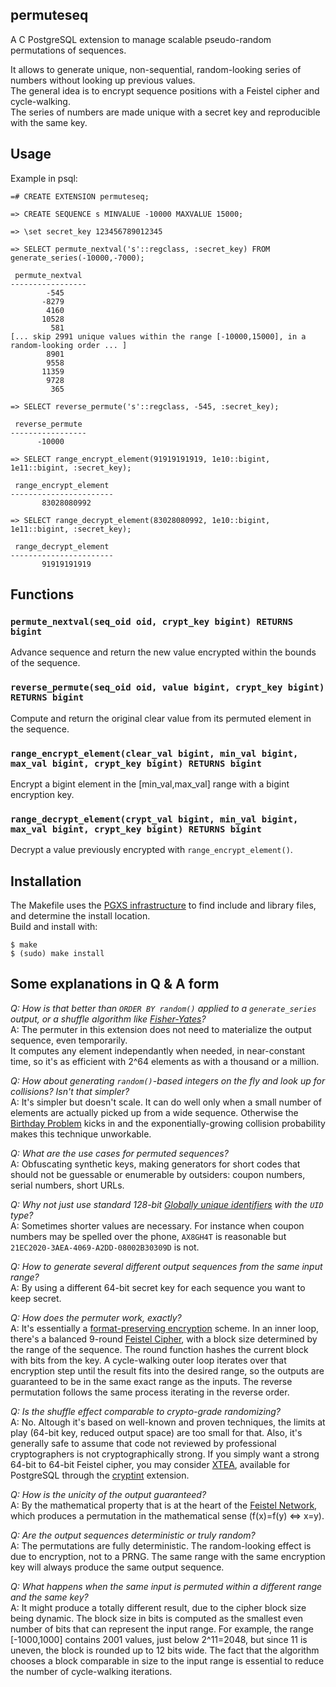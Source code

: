 ## permuteseq


A C PostgreSQL extension to manage scalable pseudo-random permutations of sequences.

It allows to generate unique, non-sequential, random-looking series of numbers without looking up previous values.  
The general idea is to encrypt sequence positions with a Feistel cipher and cycle-walking.  
The series of numbers are made unique with a secret key and reproducible
with the same key.

## Usage
Example in psql:

	=# CREATE EXTENSION permuteseq;

	=> CREATE SEQUENCE s MINVALUE -10000 MAXVALUE 15000;

	=> \set secret_key 123456789012345

	=> SELECT permute_nextval('s'::regclass, :secret_key) FROM generate_series(-10000,-7000);

	 permute_nextval
	-----------------
		    -545
		   -8279
		    4160
		   10528
		     581
	[... skip 2991 unique values within the range [-10000,15000], in a random-looking order ... ]
		    8901
		    9558
		   11359
		    9728
		     365

	=> SELECT reverse_permute('s'::regclass, -545, :secret_key);

	 reverse_permute
	-----------------
		  -10000

	=> SELECT range_encrypt_element(91919191919, 1e10::bigint, 1e11::bigint, :secret_key);

	 range_encrypt_element
	-----------------------
		   83028080992

	=> SELECT range_decrypt_element(83028080992, 1e10::bigint, 1e11::bigint, :secret_key);

	 range_decrypt_element
	-----------------------
		   91919191919



## Functions

### `permute_nextval(seq_oid oid, crypt_key bigint) RETURNS bigint`
Advance sequence and return the new value encrypted within the bounds of the sequence.

### `reverse_permute(seq_oid oid, value bigint, crypt_key bigint) RETURNS bigint`
Compute and return the original clear value from its permuted element in the sequence.

### `range_encrypt_element(clear_val bigint, min_val bigint, max_val bigint, crypt_key bigint) RETURNS bigint`
Encrypt a bigint element in the [min_val,max_val] range with a bigint encryption key.

### `range_decrypt_element(crypt_val bigint, min_val bigint, max_val bigint, crypt_key bigint) RETURNS bigint`
Decrypt a value previously encrypted with `range_encrypt_element()`.

## Installation
The Makefile uses the [PGXS infrastructure](https://www.postgresql.org/docs/current/static/extend-pgxs.html) to find include and library files, and determine the install location.  
Build and install with:

	$ make
	$ (sudo) make install


## Some explanations in Q & A form

*Q: How is that better than `ORDER BY random()` applied to a `generate_series` output, or a shuffle algorithm like [Fisher-Yates](https://en.wikipedia.org/wiki/Fisher%E2%80%93Yates_shuffle)?*  
A: The permuter in this extension does not need to materialize the output sequence, even temporarily.  
It computes any element independantly when needed, in near-constant time,
so it's as efficient with 2^64 elements as with a thousand or a million.

*Q: How about generating `random()`-based integers on the fly and look up for collisions? Isn't that
   simpler?*  
A: It's simpler but doesn't scale. It can do well only when a small number of
elements are actually picked up from a wide sequence.
Otherwise the [Birthday Problem](https://en.wikipedia.org/wiki/Birthday_problem)
kicks in and the exponentially-growing collision probability makes this technique unworkable.

*Q: What are the use cases for permuted sequences?*  
A: Obfuscating synthetic keys, making generators for short
 codes that should not be guessable or enumerable by outsiders: coupon
 numbers, serial numbers, short URLs.

*Q: Why not just use standard 128-bit [Globally unique identifiers](https://en.wikipedia.org/wiki/Globally_unique_identifier) with the `UID` type?*  
A: Sometimes shorter values are necessary. For instance when coupon numbers may be spelled over the phone, `AX8GH4T` is reasonable but `21EC2020-3AEA-4069-A2DD-08002B30309D` is not.

*Q: How to generate several different output sequences from the same input range?*  
A: By using a different 64-bit secret key for each sequence you want to keep secret.

*Q: How does the permuter work, exactly?*  
A: It's essentially a [format-preserving encryption](https://en.wikipedia.org/wiki/Format-preserving_encryption) scheme.  In an inner loop, there's a balanced 9-round [Feistel Cipher](https://en.wikipedia.org/wiki/Feistel_cipher), with a block size determined by the range of the sequence. The round function hashes the current block with bits from the key. A cycle-walking outer loop iterates over that encryption step until the result fits into the desired range, so the outputs are guaranteed to be in the same exact range as the inputs. The reverse permutation follows the same process iterating in the reverse order.

*Q: Is the shuffle effect comparable to crypto-grade randomizing?*  
A: No. Altough it's based on well-known and proven techniques, the limits at play (64-bit key, reduced output space) are too small for that. Also, it's generally safe to assume that code not reviewed by professional cryptographers is not cryptographically strong. If you simply want a strong 64-bit to 64-bit Feistel cipher, you may consider [XTEA](https://en.wikipedia.org/wiki/XTEA), available for PostgreSQL through the [cryptint](http://pgxn.org/dist/cryptint) extension.

*Q: How is the unicity of the output guaranteed?*  
A: By the mathematical property that is at the heart of the [Feistel Network](https://en.wikipedia.org/wiki/Feistel_cipher), which produces a permutation in the mathematical sense (f(x)=f(y) <=> x=y).

*Q: Are the output sequences deterministic or truly random?*  
A: The permutations are fully deterministic. The random-looking effect is due to encryption, not to a PRNG. The same range with the same encryption key will always produce the same output sequence.

*Q: What happens when the same input is permuted within a different range and the same key?*  
A: It might produce a totally different result, due to the cipher
block size being dynamic. The block size in bits is computed as the
smallest even number of bits that can represent the input range.
For example, the range [-1000,1000] contains 2001 values, just below
2^11=2048, but since 11 is uneven, the block is rounded up to 12 bits wide.
The fact that the algorithm chooses a block comparable in size to the input range is essential to reduce the number of cycle-walking iterations.
